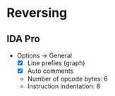 # Reversing

## IDA Pro
- Options -> General
    - [x] Line prefies (graph)
    - [x] Auto comments
    - Number of opcode bytes: 6
    - Instruction indentation: 8